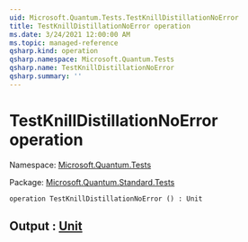 ```yaml
---
uid: Microsoft.Quantum.Tests.TestKnillDistillationNoError
title: TestKnillDistillationNoError operation
ms.date: 3/24/2021 12:00:00 AM
ms.topic: managed-reference
qsharp.kind: operation
qsharp.namespace: Microsoft.Quantum.Tests
qsharp.name: TestKnillDistillationNoError
qsharp.summary: ''
---
```


# TestKnillDistillationNoError operation

Namespace: [Microsoft.Quantum.Tests](xref:Microsoft.Quantum.Tests)

Package: [Microsoft.Quantum.Standard.Tests](https://nuget.org/packages/Microsoft.Quantum.Standard.Tests)




```qsharp
operation TestKnillDistillationNoError () : Unit
```


## Output : [Unit](xref:microsoft.quantum.lang-ref.unit)

